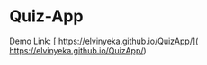 # Quiz-App

Demo Link: [ https://elvinyeka.github.io/QuizApp/]( https://elvinyeka.github.io/QuizApp/)